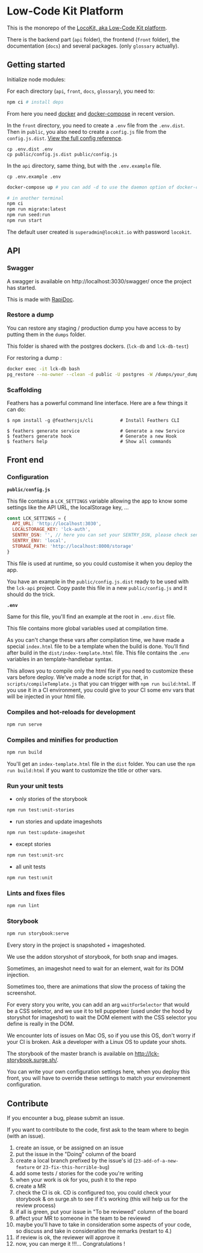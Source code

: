 # Low-Code Kit Platform

This is the monorepo of the [LocoKit, aka Low-Code Kit platform](https://locokit.io).

There is the backend part (`api` folder),
the frontend (`front` folder),
the documentation (`docs`)
and several packages. (only `glossary` actually).

## Getting started

Initialize node modules:

For each directory (`api`, `front`, `docs`, `glossary`), you need to:

```sh
npm ci # install deps
```

From here you need [docker](https://docs.docker.com/engine/install/ubuntu/#install-using-the-repository) and [docker-compose](https://docs.docker.com/compose/install/) in recent version.

In the `front` directory, 
you need to create a `.env` file from the `.env.dist`. Then in `public`, you also need to create a `config.js` file from the `config.js.dist`. [View the full config reference](#customize-configuration).
```
cp .env.dist .env
cp public/config.js.dist public/config.js
```

In the `api` directory,
same thing, but with the `.env.example` file.
```
cp .env.example .env
```

```sh
docker-compose up # you can add -d to use the daemon option of docker-compose

# in another terminal
npm ci
npm run migrate:latest
npm run seed:run
npm run start
```

The default user created is `superadmin@locokit.io` with password `locokit`.

## API


### Swagger

A swagger is available on http://localhost:3030/swagger/ once the project has started.

This is made with [RapiDoc](https://mrin9.github.io/RapiDoc/).

### Restore a dump

You can restore any staging / production dump you have access to by putting them
in the `dumps` folder.

This folder is shared with the postgres dockers. (`lck-db` and `lck-db-test`)

For restoring a dump :

```sh
docker exec -it lck-db bash
pg_restore --no-owner --clean -d public -U postgres -W /dumps/your_dump # you'll have to enter the password pouicpouic
```

### Scaffolding

Feathers has a powerful command line interface. Here are a few things it can do:

```
$ npm install -g @feathersjs/cli          # Install Feathers CLI

$ feathers generate service               # Generate a new Service
$ feathers generate hook                  # Generate a new Hook
$ feathers help                           # Show all commands
```

## Front end
### Configuration

**`public/config.js`**

This file contains a `LCK_SETTINGS` variable
allowing the app to know some settings like the API URL, the localStorage key, ...

```js
const LCK_SETTINGS = {
  API_URL: 'http://localhost:3030',
  LOCALSTORAGE_KEY: 'lck-auth',
  SENTRY_DSN: '', // here you can set your SENTRY_DSN, please check sentry documentation
  SENTRY_ENV: 'local',
  STORAGE_PATH: 'http://localhost:8000/storage'
}
```

This file is used at runtime, so you could customise it
when you deploy the app.

You have an example in the `public/config.js.dist` ready to be used
with the `lck-api` project.
Copy paste this file in a new `public/config.js` and it should do the trick.

**`.env`**

Same for this file, you'll find an example at the root in `.env.dist` file.

This file contains more global variables used at compilation time.

As you can't change these vars after compilation time,
we have made a special `index.html` file to be a template when the build is done.
You'll find after build in the `dist/index-template.html` file.
This file contains the `.env` variables in an template-handlebar syntax.

This allows you to compile only the html file if you need
to customize these vars before deploy.
We've made a node script for that, in `scripts/compileTemplate.js`
that you can trigger with `npm run build:html`.
If you use it in a CI environment,
you could give to your CI some env vars that will be injected in your html file.

### Compiles and hot-reloads for development

```sh
npm run serve
```

### Compiles and minifies for production

```sh
npm run build
```

You'll get an `index-template.html` file in the `dist` folder.
You can use the `npm run build:html` if you want to customize the title or other vars.

### Run your unit tests

* only stories of the storybook

```sh
npm run test:unit-stories
```

* run stories and update imageshots

```sh
npm run test:update-imageshot
```

* except stories

```sh
npm run test:unit-src
```

* all unit tests

```sh
npm run test:unit
```

### Lints and fixes files

```sh
npm run lint
```

### Storybook

```sh
npm run storybook:serve
```

Every story in the project is snapshoted + imageshoted.

We use the addon storyshot of storybook, for both snap and images.

Sometimes, an imageshot need to wait for an element, wait for its DOM injection.

Sometimes too, there are animations that slow the process of taking the screenshot.

For every story you write, you can add an arg `waitForSelector` that would be a CSS selector,
and we use it to tell puppeteer (used under the hood by storyshot for imageshot)
to wait the DOM element with the CSS selector you define is really in the DOM.

We encounter lots of issues on Mac OS, so if you use this OS,
don't worry if your CI is broken. Ask a developer with a Linux OS to update your shots.

The storybook of the master branch is available on http://lck-storybook.surge.sh/.


You can write your own configuration settings here,
when you deploy this front, you will have to override these settings
to match your environement configuration.

## Contribute

If you encounter a bug, please submit an issue.

If you want to contribute to the code,
first ask to the team where to begin (with an issue).

1. create an issue, or be assigned on an issue
2. put the issue in the "Doing" column of the board
3. create a local branch prefixed by the issue's id (`23-add-of-a-new-feature` or `23-fix-this-horrible-bug`)
4. add some tests / stories for the code you're writing
5. when your work is ok for you, push it to the repo
6. create a MR
7. check the CI is ok. CD is configured too, you could check your storybook & on surge.sh to see if it's working (this will help us for the review process)
8. if all is green, put your issue in "To be reviewed" column of the board
9. affect your MR to someone in the team to be reviewed
10. maybe you'll have to take in consideration some aspects of your code, so discuss and take in consideration the remarks (restart to 4.)
11. if review is ok, the reviewer will approve it
12. now, you can merge it !!!... Congratulations !
